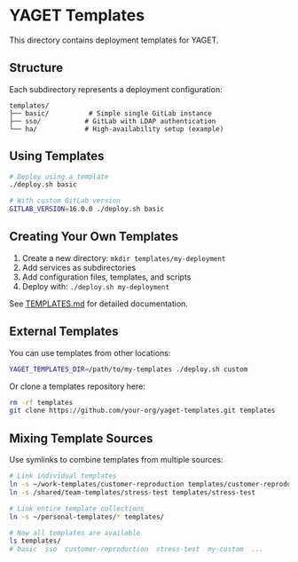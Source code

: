 # YAGET Templates

This directory contains deployment templates for YAGET.

## Structure

Each subdirectory represents a deployment configuration:

```
templates/
├── basic/          # Simple single GitLab instance
├── sso/           # GitLab with LDAP authentication
└── ha/            # High-availability setup (example)
```

## Using Templates

```bash
# Deploy using a template
./deploy.sh basic

# With custom GitLab version
GITLAB_VERSION=16.0.0 ./deploy.sh basic
```

## Creating Your Own Templates

1. Create a new directory: `mkdir templates/my-deployment`
2. Add services as subdirectories
3. Add configuration files, templates, and scripts
4. Deploy with: `./deploy.sh my-deployment`

See [TEMPLATES.md](../TEMPLATES.md) for detailed documentation.

## External Templates

You can use templates from other locations:

```bash
YAGET_TEMPLATES_DIR=/path/to/my-templates ./deploy.sh custom
```

Or clone a templates repository here:

```bash
rm -rf templates
git clone https://github.com/your-org/yaget-templates.git templates
```

## Mixing Template Sources

Use symlinks to combine templates from multiple sources:

```bash
# Link individual templates
ln -s ~/work-templates/customer-reproduction templates/customer-reproduction
ln -s /shared/team-templates/stress-test templates/stress-test

# Link entire template collections
ln -s ~/personal-templates/* templates/

# Now all templates are available
ls templates/
# basic  sso  customer-reproduction  stress-test  my-custom  ...
```
